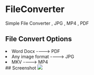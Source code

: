 # FileConverter
Simple File Converter , JPG , MP4 , PDF
## File Convert Options
<li> Word Docx ----> PDF </li>
<li> Any image format ----> JPG </li>
<li> MKV ----> MP4 </li>
## Screenshot 
<img src="https://i.ibb.co/pxMXhTt/screenfile.png" />
